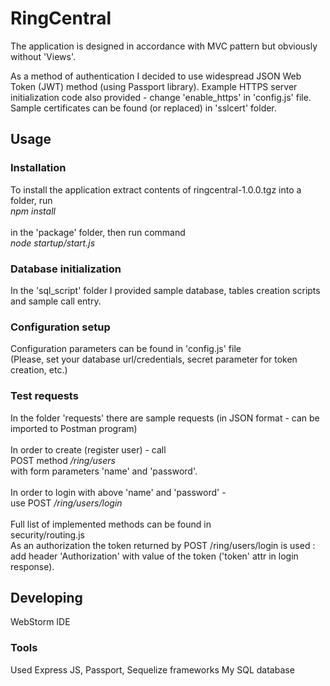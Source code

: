 # RingCentral

The application is designed in accordance with MVC pattern but obviously without 'Views'.

As a method of authentication I decided to use widespread JSON Web Token (JWT) method (using Passport library). 
Example HTTPS server initialization code also provided - change 'enable_https' in 'config.js' file.
Sample certificates can be found (or replaced) in 'sslcert' folder.

## Usage
<h3>Installation</h3>
To install the application extract contents of ringcentral-1.0.0.tgz into a folder, 
run 
<br><em>npm install</em>
<br><br>in the 'package' folder, then run command
<br><em>node startup/start.js</em>

<h3>Database initialization</h3>
In the 'sql_script' folder I provided sample database, tables creation scripts and sample call entry.

<h3>Configuration setup</h3>
Configuration parameters can be found in 'config.js' file 
<br>(Please, set your database url/credentials, secret parameter for token creation, etc.)

<h3>Test requests</h3>
In the folder 'requests' there are sample requests (in JSON format - can be imported to Postman program)
<br><br>In order to create (register user) - call 
<br>POST method <em>/ring/users</em> <br>
with form parameters
'name' and 'password'. <br>
<br>
In order to login with above 'name' and 'password' - <br>
use POST <em>/ring/users/login</em> 
<br><br>Full list of implemented methods can be found in <br>
security/routing.js
<br> As an authorization the token returned by POST /ring/users/login is used : 
<br>add header 'Authorization' with value of the token ('token' attr in login response).


## Developing
WebStorm IDE



### Tools
Used Express JS, Passport, Sequelize frameworks
My SQL database
